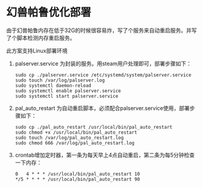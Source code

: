 # 幻兽帕鲁优化部署

由于幻兽帕鲁内存在低于32G的时候很容易炸，写了个服务来自动重启服务。并写了个脚本检测内存重启服务。

此方案支持Linux部署环境

1. palserver.service 为封装的服务。用steam用户处理即可，部署步骤如下：

   ```
   sudo cp ./palserver.service /etc/systemd/system/palserver.service
   sudo touch /var/log/palserver.log
   sudo systemctl daemon-reload
   sudo systemctl enable palserver.service
   sudo systemctl start palserver.service
   ```

2. pal_auto_restart 为自动重启脚本，必须配合palserver.service使用，部署步骤如下：

   ``` 
   sudo cp ./pal_auto_restart /usr/local/bin/pal_auto_restart
   sudo chmod +x /usr/local/bin/pal_auto_restart 
   sudo touch /var/log/pal_auto_restart.log
   sudo chmod 666 /var/log/pal_auto_restart.log
   ```

3. crontab增加定时器，第一条为每天早上4点自动重启，第二条为每5分钟检查一下内存：

   ```
   0   4 * * * /usr/local/bin/pal_auto_restart 10
   */5 * * * * /usr/local/bin/pal_auto_restart 90
   ```

   